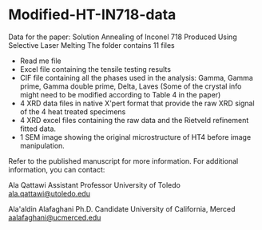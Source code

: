 # Modified-HT-IN718-data
Data for the paper: Solution Annealing of Inconel 718 Produced Using Selective Laser Melting
The folder contains 11 files

- Read me file
- Excel file containing the tensile testing results
- CIF file containing all the phases used in the analysis: Gamma, Gamma prime, Gamma double prime, Delta, Laves (Some of the crystal info might need to be modified according to Table 4 in the paper)
- 4 XRD data files in native X'pert format that provide the raw XRD signal of the 4 heat treated specimens
- 4 XRD excel files containing the raw data and the Rietveld refinement fitted data.
- 1 SEM image showing the original microstructure of HT4 before image manipulation.


Refer to the published manuscript for more information.
For additional information, you can contact:

Ala Qattawi
Assistant Professor
University of Toledo
ala.qattawi@utoledo.edu


Ala'aldin Alafaghani
Ph.D. Candidate
University of California, Merced
aalafaghani@ucmerced.edu
